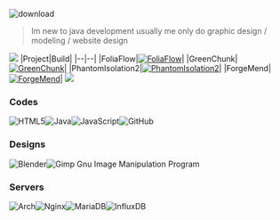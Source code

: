 ![download](https://user-images.githubusercontent.com/125941391/235354314-b5b4259a-94c4-4842-847b-ee4984492e4d.png)

> Im new to java development usually me only do graphic design / modeling / website design

![](https://dcbadge.vercel.app/api/shield/221569955236282368?theme=discord-inverted)
|Project|Build|
|--|--|
|FoliaFlow|[![FoliaFlow](https://github.com/Hynse/FoliaFlow/actions/workflows/build.yml/badge.svg?branch=master)](https://github.com/Hynse/FoliaFlow/actions/workflows/build.yml)|
|GreenChunk|[![GreenChunk](https://github.com/Hynse/GreenChunk/actions/workflows/build.yml/badge.svg?branch=master)](https://github.com/Hynse/GreenChunk/actions/workflows/build.yml)|
|PhantomIsolation2|[![PhantomIsolation2](https://github.com/Hynse/PhantomIsolation2/actions/workflows/build.yml/badge.svg?branch=master)](https://github.com/Hynse/PhantomIsolation2/actions/workflows/build.yml)|
|ForgeMend|[![ForgeMend](https://github.com/Hynse/ForgeMend/actions/workflows/build.yml/badge.svg?branch=master)](https://github.com/Hynse/ForgeMend/actions/workflows/build.yml)|
[![](https://raw.githubusercontent.com/modrinth/art/main/Branding/Badge/badge-dark__184x72.png)](https://modrinth.com/user/MidnightTale)



### Codes
![HTML5](https://img.shields.io/badge/html5-%23E34F26.svg?style=for-the-badge&logo=html5&logoColor=white)![Java](https://img.shields.io/badge/java-%23ED8B00.svg?style=for-the-badge&logo=openjdk&logoColor=white)![JavaScript](https://img.shields.io/badge/javascript-%23323330.svg?style=for-the-badge&logo=javascript&logoColor=%23F7DF1E)![GitHub](https://img.shields.io/badge/github-%23121011.svg?style=for-the-badge&logo=github&logoColor=white)

### Designs
![Blender](https://img.shields.io/badge/blender-%23F5792A.svg?style=for-the-badge&logo=blender&logoColor=white)![Gimp Gnu Image Manipulation Program](https://img.shields.io/badge/Gimp-657D8B?style=for-the-badge&logo=gimp&logoColor=FFFFFF)

### Servers
![Arch](https://img.shields.io/badge/Arch%20Linux-1793D1?logo=arch-linux&logoColor=fff&style=for-the-badge)![Nginx](https://img.shields.io/badge/nginx-%23009639.svg?style=for-the-badge&logo=nginx&logoColor=white)![MariaDB](https://img.shields.io/badge/MariaDB-003545?style=for-the-badge&logo=mariadb&logoColor=white)![InfluxDB](https://img.shields.io/badge/InfluxDB-22ADF6?style=for-the-badge&logo=InfluxDB&logoColor=white)
